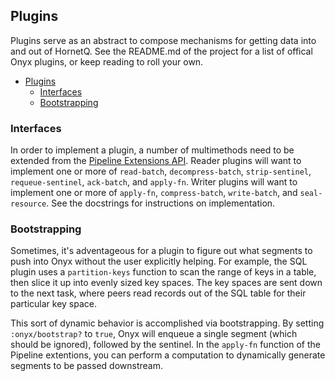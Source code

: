## Plugins

Plugins serve as an abstract to compose mechanisms for getting data into and out of HornetQ. See the README.md of the project for a list of offical Onyx plugins, or keep reading to roll your own.

<!-- START doctoc generated TOC please keep comment here to allow auto update -->
<!-- DON'T EDIT THIS SECTION, INSTEAD RE-RUN doctoc TO UPDATE -->

- [Plugins](#plugins)
  - [Interfaces](#interfaces)
  - [Bootstrapping](#bootstrapping)

<!-- END doctoc generated TOC please keep comment here to allow auto update -->

### Interfaces

In order to implement a plugin, a number of multimethods need to be extended from the [Pipeline Extensions API](../../src/onyx/peer/pipeline_extensions.clj). Reader plugins will want to implement one or more of `read-batch`, `decompress-batch`, `strip-sentinel`, `requeue-sentinel`,  `ack-batch`, and `apply-fn`. Writer plugins will want to implement one or more of `apply-fn`, `compress-batch`, `write-batch`, and `seal-resource`. See the docstrings for instructions on implementation.

### Bootstrapping

Sometimes, it's adventageous for a plugin to figure out what segments to push into Onyx without the user explicitly helping. For example, the SQL plugin uses a `partition-keys` function to scan the range of keys in a table, then slice it up into evenly sized key spaces. The key spaces are sent down to the next task, where peers read records out of the SQL table for their particular key space.

This sort of dynamic behavior is accomplished via bootstrapping. By setting `:onyx/bootstrap?` to `true`, Onyx will enqueue a single segment (which should be ignored), followed by the sentinel. In the `apply-fn` function of the Pipeline extentions, you can perform a computation to dynamically generate segments to be passed downstream.

